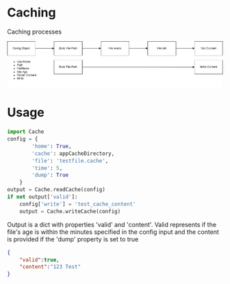 # Caching
Caching processes

![Process Flow](https://github.com/samuelshiels/Caching/blob/main/Caching.png "Process Flow")

# Usage 

```python
import Cache
config = {
		'home': True,
		'cache': appCacheDirectory,
		'file': 'testfile.cache',
		'time': 5,
		'dump': True
	}
output = Cache.readCache(config)
if not output['valid']:
	config['write'] = 'test_cache_content'
	output = Cache.writeCache(config)
```

Output is a dict with properties 'valid' and 'content'. Valid represents if the file's age is within the minutes specified in the config input and the content is provided if the 'dump' property is set to true
```json
{
	"valid":true,
	"content":"123 Test"
}
```